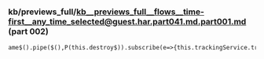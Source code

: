 ### kb/previews_full/kb__previews_full__flows__time-first__any_time_selected@guest.har.part041.md.part001.md (part 002)

```md
ame$().pipe($(),P(this.destroy$)).subscribe(e=>{this.trackingService.track({type:b.Action.click,p
```

```
